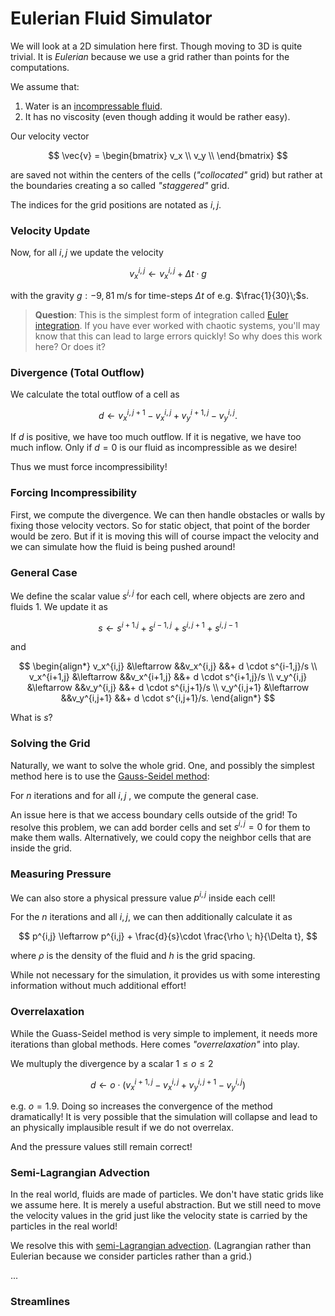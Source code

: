 # Eulerian Fluid Simulator

We will look at a 2D simulation here first. Though moving to 3D is quite trivial. It is _Eulerian_ because we use a grid rather than points for the computations.

We assume that:
1. Water is an [incompressable fluid]().
2. It has no viscosity (even though adding it would be rather easy).

Our velocity vector

$$
    \vec{v} = 
        \begin{bmatrix}
        v_x \\
        v_y \\
        \end{bmatrix}
$$

are saved not within the centers of the cells (_"collocated"_ grid) but rather at the boundaries creating a so called _"staggered"_ grid.

The indices for the grid positions are notated as $i, j$.

### Velocity Update
Now, for all $i,j$ we update the velocity

$$
v_x^{i,j} \leftarrow v_x^{i,j} + \Delta t \cdot g
$$

with the gravity $g: -9,81\;$m/s for time-steps $\Delta t$ of e.g. $\frac{1}{30}\;$s.

>**Question**: This is the simplest form of integration called [Euler integration](). If you have ever worked with chaotic systems, you'll may know that this can lead to large errors quickly! So why does this work here? Or does it?

### Divergence (Total Outflow)
We calculate the total outflow of a cell as

$$
d \leftarrow v_x^{i,j+1}-v_x^{i,j} + v_y^{i+1,j} - v_y^{i,j}.
$$

If $d$ is positive, we have too much outflow. If it is negative, we have too much inflow. Only if $d = 0$ is our fluid as incompressible as we desire!

Thus we must force incompressibility!

### Forcing Incompressibility
First, we compute the divergence.
We can then handle obstacles or walls by fixing those velocity vectors. So for static object, that point of the border would be zero. But if it is moving this will of course impact the velocity and we can simulate how the fluid is being pushed around!

### General Case
We define the scalar value $s^{i,j}$ for each cell, where objects are zero and fluids 1. We update it as

$$
s \leftarrow  s^{i+1. j} + s^{i-1, j} + s^{i,j+1} + s^{i,j-1}
$$

and

$$
\begin{align*}
v_x^{i,j} &\leftarrow &&v_x^{i,j} &&+ d \cdot s^{i-1,j}/s \\
v_x^{i+1,j} &\leftarrow &&v_x^{i+1,j} &&+ d \cdot s^{i+1,j}/s \\
v_y^{i,j} &\leftarrow &&v_y^{i,j} &&+ d \cdot s^{i,j+1}/s \\
v_y^{i,j+1} &\leftarrow &&v_y^{i,j+1} &&+ d \cdot s^{i,j+1}/s.
\end{align*}
$$

What is $s$?

### Solving the Grid
Naturally, we want to solve the whole grid. One, and possibly the simplest method here is to use the [Gauss-Seidel method]():

For $n$ iterations and for all $i,j$ , we compute the general case.

An issue here is that we access boundary cells outside of the grid! To resolve this problem, we can add border cells and set $s^{i,j} = 0$ for them to make them walls. Alternatively, we could copy the neighbor cells that are inside the grid.

### Measuring Pressure
We can also store a physical pressure value $p^{i,j}$ inside each cell!

For the $n$ iterations and all $i,j$, we can then additionally calculate it as

$$
    p^{i,j} \leftarrow p^{i,j} + \frac{d}{s}\cdot \frac{\rho \; h}{\Delta t},
$$

where $\rho$ is the density of the fluid and $h$ is the grid spacing.

While not necessary for the simulation, it provides us with some interesting information without much additional effort!

### Overrelaxation
While the Guass-Seidel method is very simple to implement, it needs more iterations than global methods. Here comes _"overrelaxation"_ into play.

We multuply the divergence by a scalar $1 \leq o \leq 2$

$$
d \leftarrow o\cdot(v_x^{i+1, j} - v_x^{i,j} + v_y^{i,j+1} - v_y^{i,j})
$$

e.g. $o=1.9$. Doing so increases the convergence of the method dramatically! It is very possible that the simulation will collapse and lead to an physically implausible result if we do not overrelax.

And the pressure values still remain correct!

### Semi-Lagrangian Advection
In the real world, fluids are made of particles. We don't have static grids like we assume here. It is merely a useful abstraction. But we still need to move the velocity values in the grid just like the velocity state is carried by the particles in the real world!

We resolve this with [semi-Lagrangian advection](). (Lagrangian rather than Eulerian because we consider particles rather than a grid.)

...

### Streamlines


